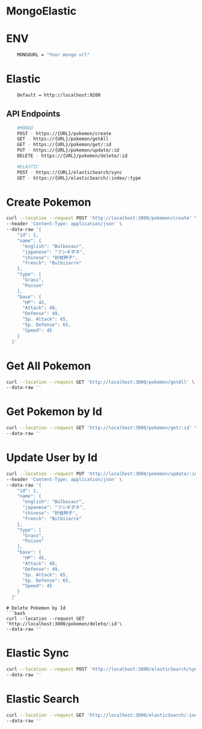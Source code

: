 # MongoElastic

# ENV
```bash
    MONGOURL = "Your mongo url"
```

# Elastic
```bash
    Default = http://localhost:9200
```

## API Endpoints
```bash
    #MONGO
    POST - https://{URL}/pokemon/create
    GET - https://{URL}/pokemon/getAll
    GET - https://{URL}/pokemon/get/:id
    PUT - https://{URL}/pokemon/update/:id
    DELETE - https://{URL}/pokemon/delete/:id

    #ELASTIC
    POST - https://{URL}/elasticSearch/sync
    GET - https://{URL}/elasticSearch/:index/:type
```

# Create Pokemon
```bash
curl --location --request POST 'http://localhost:3000/pokemon/create' \
--header 'Content-Type: application/json' \
--data-raw '{
    "id": 1,
    "name": {
      "english": "Bulbasaur",
      "japanese": "フシギダネ",
      "chinese": "妙蛙种子",
      "french": "Bulbizarre"
    },
    "type": [
      "Grass",
      "Poison"
    ],
    "base": {
      "HP": 45,
      "Attack": 49,
      "Defense": 49,
      "Sp. Attack": 65,
      "Sp. Defense": 65,
      "Speed": 45
    }
  }'
```


# Get All Pokemon
```bash
curl --location --request GET 'http://localhost:3000/pokemon/getAll' \
--data-raw ''
```

# Get Pokemon by Id
```bash
curl --location --request GET 'http://localhost:3000/pokemon/get/:id' \
--data-raw ''
```


# Update User by Id
```bash
curl --location --request PUT 'http://localhost:3000/pokemon/update/:id' \
--header 'Content-Type: application/json' \
--data-raw '{
    "id": 1,
    "name": {
      "english": "Bulbasaur",
      "japanese": "フシギダネ",
      "chinese": "妙蛙种子",
      "french": "Bulbizarre"
    },
    "type": [
      "Grass",
      "Poison"
    ],
    "base": {
      "HP": 45,
      "Attack": 49,
      "Defense": 49,
      "Sp. Attack": 65,
      "Sp. Defense": 65,
      "Speed": 45
    }
  }'
```


```
# Delete Pokemon by Id
```bash
curl --location --request GET 'http://localhost:3000/pokemon/delete/:id'\
--data-raw ''
```


# Elastic Sync
```bash
curl --location --request POST 'http://localhost:3000/elasticSearch/sync'\
--data-raw ''
```

# Elastic Search
```bash
curl --location --request GET 'http://localhost:3000/elasticSearch/:index/:type/_doc?q="yourquery"'\
--data-raw ''
```
